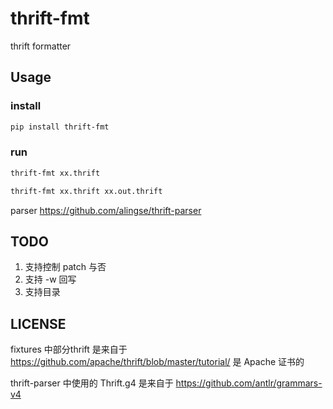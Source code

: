 # thrift-fmt
thrift formatter

## Usage

### install

```bash
pip install thrift-fmt
```

### run

```bash
thrift-fmt xx.thrift

thrift-fmt xx.thrift xx.out.thrift
```

parser https://github.com/alingse/thrift-parser

## TODO

1. 支持控制 patch 与否
2. 支持 -w 回写
3. 支持目录

## LICENSE

fixtures 中部分thrift 是来自于 https://github.com/apache/thrift/blob/master/tutorial/
是 Apache 证书的

thrift-parser 中使用的 Thrift.g4 是来自于 https://github.com/antlr/grammars-v4
